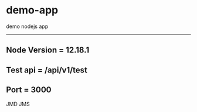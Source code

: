 # demo-app
demo nodejs app

---------------------------

Node Version = 12.18.1
----------------------

Test api =  /api/v1/test
------------------------

Port = 3000
------------
JMD
JMS
